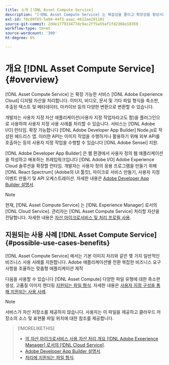 ```yaml
---
title: 소개 [!DNL Asset Compute Service]
description: "[!DNL Asset Compute Service] 는 복잡성을 줄이고 확장성을 향상시키는 클라우드 기반의 자산 처리 서비스입니다."
exl-id: f8c89f65-5a94-44f3-aaac-4612ae291101
source-git-commit: 2dde177933477dc9ac2ff5a55af1fd2366e18359
workflow-type: tm+mt
source-wordcount: '309'
ht-degree: 6%

---
```


# 개요 [!DNL Asset Compute Service] {#overview}

[!DNL Asset Compute Service] 는 확장 가능한 서비스 [!DNL Adobe Experience Cloud] 디지털 자산을 처리합니다. 이미지, 비디오, 문서 및 기타 파일 형식을 축소판, 추출된 텍스트 및 메타데이터, 아카이브 등의 다양한 변환으로 변환할 수 있습니다.

개발자는 사용자 지정 자산 애플리케이션(사용자 지정 작업자라고도 함)을 플러그인으로 사용하여 사용자 지정 사용 사례를 처리할 수 있습니다. 서비스는 [!DNL Adobe I/O] 런타임. 확장 가능합니다 [!DNL Adobe Developer App Builder] Node.js로 작성된 헤드리스 앱. 이러한 API는 이미지 작업을 수행하거나 활용하기 위해 외부 API를 호출하는 등의 사용자 지정 작업을 수행할 수 있습니다 [!DNL Adobe Sensei] 지원.

[!DNL Adobe Developer App Builder] 은 웹 환경에서 사용자 정의 웹 애플리케이션을 작성하고 배포하는 프레임워크입니다 [!DNL Adobe I/O] Adobe Experience Cloud 솔루션을 확장할 런타임. 개발자는 사용자 정의 응용 프로그램을 만들기 위해 [!DNL React Spectrum] (Adobe의 UI 툴킷), 마이크로 서비스 만들기, 사용자 지정 이벤트 만들기 및 API 오케스트레이션. 자세한 내용은 [Adobe Developer App Builder 설명서](https://developer.adobe.com/app-builder/docs/overview/).

>[!NOTE]
>
>현재, [!DNL Asset Compute Service] 는 [!DNL Experience Manager] 로서의 [!DNL Cloud Service]. 관리자는 [!DNL Asset Compute Service] 처리할 자산을 전달합니다. 자세한 내용은 [자산 마이크로서비스 및 처리 프로필 사용](https://experienceleague.adobe.com/docs/experience-manager-cloud-service/assets/manage/asset-microservices-configure-and-use.html).

## 지원되는 사용 사례 [!DNL Asset Compute Service] {#possible-use-cases-benefits}

[!DNL Asset Compute Service] 에서는 기본 이미지 처리와 같은 몇 가지 일반적인 비즈니스 사용 사례를 지원합니다. Adobe 애플리케이션별 전환 복잡한 비즈니스 요구 사항을 조율하는 맞춤형 애플리케이션 제작

다음을 사용할 수 있습니다 [!DNL Asset Compute] 다양한 파일 유형에 대한 축소판 생성, 고품질 이미지 렌더링 [지원되는 파일 형식](https://experienceleague.adobe.com/docs/experience-manager-cloud-service/assets/file-format-support.html). 자세한 내용은 [사용자 지정 구성을 통해 지원되는 사용 사례](https://experienceleague.adobe.com/docs/experience-manager-cloud-service/assets/manage/asset-microservices-configure-and-use.html).

>[!NOTE]
>
>서비스가 자산 저장소를 제공하지 않습니다. 사용자는 이 파일을 제공하고 클라우드 저장소의 소스 및 표현물 파일 위치에 대한 참조를 제공합니다.

<!-- TBD: Should this be mentioned in the docs?

|Asset Compute Service does not do this|Expectations from implementing client|
|---|---|
| Binary uploads or API-based asset ingestion. | Use other methods to ingest assets. |
| Store binaries or any persisted data across processing requests.| Each request is independent so treat it as a standalone request by sharing binary and processing instructions. |
| Store any configurations such as processing rules or settings for a user or an organization's account. | Add processing request to each request/instruction. |
| Direct event handling of asset creation events from storage systems and processing completed notifications, and errors. | Use [!DNL Adobe I/O] Events and other methods. |

-->

>[!MORELIKETHIS]
>
>* [의 자산 마이크로서비스 사용 자산 처리 개요 [!DNL Adobe Experience Manager] 로서의 [!DNL Cloud Service]](https://experienceleague.adobe.com/docs/experience-manager-cloud-service/assets/asset-microservices-overview.html).
>* [Adobe Developer App Builder 설명서](https://developer.adobe.com/app-builder/docs/overview).
>* [처리에 지원되는 파일 형식](https://experienceleague.adobe.com/docs/experience-manager-cloud-service/assets/file-format-support.html).


<!-- **TBD:**
* Clarify the service can only be used within AEM as Cloud Service. The docs provided as context for custom application developers. Not to be used as a standalone service.
  ** and API as that plays a role in custom applications (accepting standard params, invoking Nui itself in the future, etc. (this is an outlook))

* link to aem as cloud service docs on asset ingestion and customization with processing profiles.
-->
